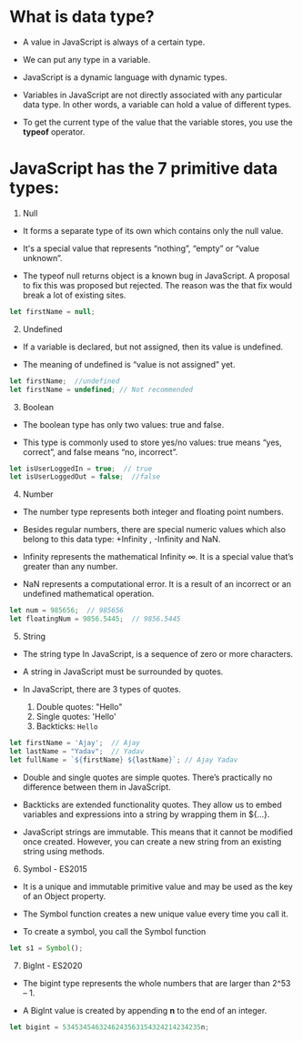 # What is data type?

- A value in JavaScript is always of a certain type.

- We can put any type in a variable.

- JavaScript is a dynamic language with dynamic types.

- Variables in JavaScript are not directly associated with any particular data type. In other words, a variable can hold a value of different types.

- To get the current type of the value that the variable stores, you use the **typeof** operator.

# JavaScript has the 7 primitive data types:

1. Null

- It forms a separate type of its own which contains only the null value.

- It's a special value that represents “nothing”, “empty” or “value unknown”.

- The typeof null returns object is a known bug in JavaScript. A proposal to fix this was proposed but rejected. The reason was the that fix would break a lot of existing sites.

```JavaScript
let firstName = null;
```

2. Undefined

- If a variable is declared, but not assigned, then its value is undefined.

- The meaning of undefined is “value is not assigned” yet.

```JavaScript
let firstName;  //undefined
let firstName = undefined; // Not recommended
```

3. Boolean

- The boolean type has only two values: true and false.

- This type is commonly used to store yes/no values: true means “yes, correct”, and false means “no, incorrect”.

```JavaScript
let isUserLoggedIn = true;  // true
let isUserLoggedOut = false;  //false
```

4. Number

- The number type represents both integer and floating point numbers.

- Besides regular numbers, there are special numeric values which also belong to this data type: +Infinity , -Infinity and NaN.

- Infinity represents the mathematical Infinity ∞. It is a special value that’s greater than any number.

- NaN represents a computational error. It is a result of an incorrect or an undefined mathematical operation.

```JavaScript
let num = 985656;  // 985656
let floatingNum = 9856.5445;  // 9856.5445
```

5. String

- The string type In JavaScript, is a sequence of zero or more characters.

- A string in JavaScript must be surrounded by quotes.

- In JavaScript, there are 3 types of quotes.

  1. Double quotes: "Hello"
  2. Single quotes: 'Hello'
  3. Backticks: `Hello`

```JavaScript
let firstName = 'Ajay';  // Ajay
let lastName = "Yadav";  // Yadav
let fullName = `${firstName} ${lastName}`; // Ajay Yadav
```

- Double and single quotes are simple quotes. There’s practically no difference between them in JavaScript.

- Backticks are extended functionality quotes. They allow us to embed variables and expressions into a string by wrapping them in ${…}.

- JavaScript strings are immutable. This means that it cannot be modified once created. However, you can create a new string from an existing string using methods.

6. Symbol - ES2015

- It is a unique and immutable primitive value and may be used as the key of an Object property.

- The Symbol function creates a new unique value every time you call it.

- To create a symbol, you call the Symbol function

```JavaScript
let s1 = Symbol();
```

7. BigInt - ES2020

- The bigint type represents the whole numbers that are larger than 2^53 – 1.

- A BigInt value is created by appending **n** to the end of an integer.

```JavaScript
let bigint = 5345345463246243563154324214234235n;
```
